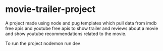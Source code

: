 # movie-trailer-project
A project made using node and pug templates which pull data from imdb free apis and youtube free apis to show trailer and reviews about a movie and show youtube recommendations related to the movie.

To run the project 
nodemon run dev             
